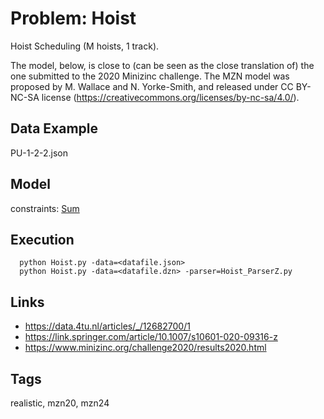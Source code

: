# Problem: Hoist

Hoist Scheduling (M hoists, 1 track).

The model, below, is close to (can be seen as the close translation of) the one submitted to the 2020 Minizinc challenge.
The MZN model was proposed by M. Wallace and N. Yorke-Smith,
and released under CC BY-NC-SA license (https://creativecommons.org/licenses/by-nc-sa/4.0/).

## Data Example
  PU-1-2-2.json

## Model
  constraints: [Sum](https://pycsp.org/documentation/constraints/Sum)

## Execution
```
  python Hoist.py -data=<datafile.json>
  python Hoist.py -data=<datafile.dzn> -parser=Hoist_ParserZ.py
```

## Links
  - https://data.4tu.nl/articles/_/12682700/1
  - https://link.springer.com/article/10.1007/s10601-020-09316-z
  - https://www.minizinc.org/challenge2020/results2020.html

## Tags
  realistic, mzn20, mzn24
